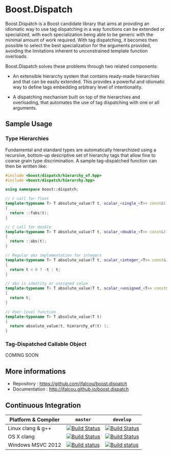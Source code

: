 # Boost.Dispatch

Boost.Dispatch is a Boost candidate library that aims at providing an idiomatic way to use tag
dispatching in a way functions can be extended or specialized, with each specialization being able
to be generic with the minimal amount of work required. With tag dispatching, it
becomes then possible to select the best specialization for the arguments provided, avoiding
the limitations inherent to unconstrained template function overloads.

Boost.Dispatch solves these problems through two related components:

  * An extensible hierarchy system that contains ready-made hierarchies and that
    can be easily extended. This provides a powerful and idiomatic way to define
    tags embedding arbitrary level of intentionality.

  * A dispatching mechanism built on top of the hierarchies and overloading,
    that automates the use of tag dispatching with one or all arguments.

## Sample Usage

### Type Hierarchies

Fundamental and standard types are automatically hierarchized using a recursive, bottom-up descriptive set of hierarchy tags that allow fine to coarse grain type discrimination. A sample
tag-dispatched function can then be written like:

```cpp
#include <boost/dispatch/hierarchy_of.hpp>
#include <boost/dispatch/hierarchy.hpp>

using namespace boost::dispatch;

// C call for float
template<typename T> T absolute_value(T t, scalar_<single_<T>> const&)
{
  return ::fabs(t);
}

// C call for double
template<typename T> T absolute_value(T t, scalar_<double_<T>> const&)
{
  return ::abs(t);
}

// Regular abs implementation for integers
template<typename T> T absolute_value(T t, scalar_<integer_<T>> const&)
{
  return t < 0 ? -t : t;
}

// abs is identity or unsigned value
template<typename T> T absolute_value(T t, scalar_<unsigned_<T>> const&)
{
  return t;
}

// User-level function
template<typename T> T absolute_value(T t)
{
  return absolute_value(t, hierarchy_of(t) );
}
```

### Tag-Dispatched Callable Object

COMING SOON

## More informations

* Repository    : https://github.com/jfalcou/boost.dispatch
* Documentation : http://jfalcou.github.io/boost.dispatch

## Continuous Integration

| Platform & Compiler | `master`| `develop`|
|---------------------|---------|----------|
| Linux clang & g++   | [![Build Status](https://travis-ci.org/jfalcou/boost.dispatch.png?branch=master)](https://travis-ci.org/jfalcou/boost.dispatch) | [![Build Status](https://travis-ci.org/jfalcou/boost.dispatch.png?branch=develop)](https://travis-ci.org/jfalcou/boost.dispatch) |
| OS X   clang    | [![Build Status](https://travis-ci.org/jfalcou/boost.dispatch.png?branch=master)](https://travis-ci.org/jfalcou/boost.dispatch) | [![Build Status](https://travis-ci.org/jfalcou/boost.dispatch.png?branch=develop)](https://travis-ci.org/jfalcou/boost.dispatch) |
| Windows  MSVC 2012 | [![Build status](https://ci.appveyor.com/api/projects/status/od5x8urfct3l52a6/branch/master?svg=true)](https://ci.appveyor.com/project/jfalcou/boost-dispatch/branch/master) | [![Build status](https://ci.appveyor.com/api/projects/status/od5x8urfct3l52a6/branch/develop?svg=true)](https://ci.appveyor.com/project/jfalcou/boost-dispatch/branch/develop) |
